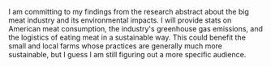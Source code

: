 I am committing to my findings from the research abstract about the big meat industry and its environmental impacts. I will provide stats on American meat consumption, the industry's greenhouse gas emissions, and the logistics of eating meat in a sustainable way. This could benefit the small and local farms whose practices are generally much more sustainable, but I guess I am still figuring out a more specific audience. 
